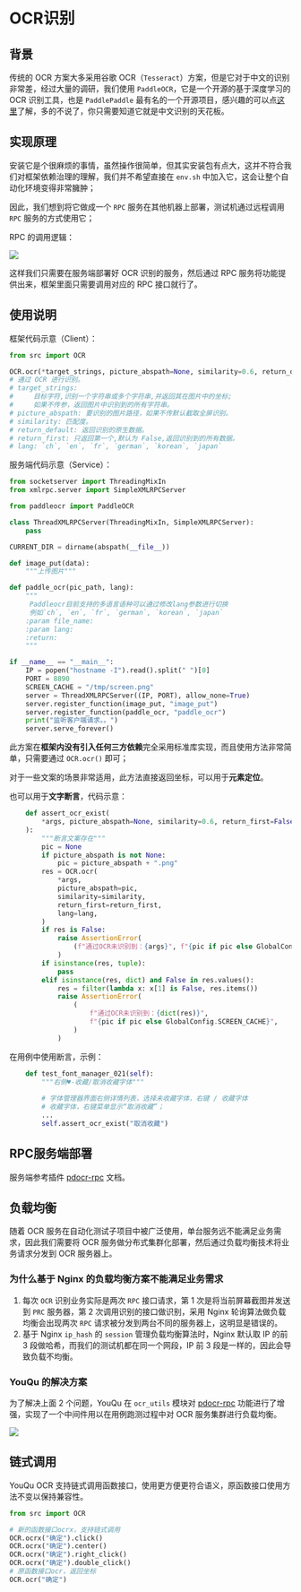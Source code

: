 # OCR识别

## 背景

传统的 OCR 方案大多采用谷歌 OCR（`Tesseract`）方案，但是它对于中文的识别非常差，经过大量的调研，我们使用 `PaddleOCR`，它是一个开源的基于深度学习的 OCR 识别工具，也是 `PaddlePaddle` 最有名的一个开源项目，感兴趣的可以点[这里](https://github.com/PaddlePaddle/PaddleOCR)了解，多的不说了，你只需要知道它就是中文识别的天花板。

## 实现原理

安装它是个很麻烦的事情，虽然操作很简单，但其实安装包有点大，这并不符合我们对框架依赖治理的理解，我们并不希望直接在 `env.sh` 中加入它，这会让整个自动化环境变得非常臃肿；

因此，我们想到将它做成一个 `RPC` 服务在其他机器上部署，测试机通过远程调用 `RPC` 服务的方式使用它；

RPC 的调用逻辑：

![](https://pic.imgdb.cn/item/64f054c3661c6c8e54ff47b5.png)

这样我们只需要在服务端部署好 OCR 识别的服务，然后通过 RPC 服务将功能提供出来，框架里面只需要调用对应的 RPC 接口就行了。

## 使用说明

框架代码示意（Client）：

```python
from src import OCR

OCR.ocr(*target_strings, picture_abspath=None, similarity=0.6, return_default=False, return_first=False, lang="ch"):
# 通过 OCR 进行识别。
# target_strings:
#     目标字符,识别一个字符串或多个字符串,并返回其在图片中的坐标;
#     如果不传参，返回图片中识别到的所有字符串。
# picture_abspath: 要识别的图片路径，如果不传默认截取全屏识别。
# similarity: 匹配度。
# return_default: 返回识别的原生数据。
# return_first: 只返回第一个,默认为 False,返回识别到的所有数据。
# lang: `ch`, `en`, `fr`, `german`, `korean`, `japan`
```

服务端代码示意（Service）：

```python
from socketserver import ThreadingMixIn
from xmlrpc.server import SimpleXMLRPCServer

from paddleocr import PaddleOCR

class ThreadXMLRPCServer(ThreadingMixIn, SimpleXMLRPCServer):
    pass

CURRENT_DIR = dirname(abspath(__file__))

def image_put(data):
	"""上传图片"""

def paddle_ocr(pic_path, lang):
    """
     Paddleocr目前支持的多语言语种可以通过修改lang参数进行切换
     例如`ch`, `en`, `fr`, `german`, `korean`, `japan`
    :param file_name:
    :param lang:
    :return:
    """

if __name__ == "__main__":
    IP = popen("hostname -I").read().split(" ")[0]
    PORT = 8890
    SCREEN_CACHE = "/tmp/screen.png"
    server = ThreadXMLRPCServer((IP, PORT), allow_none=True)
    server.register_function(image_put, "image_put")
    server.register_function(paddle_ocr, "paddle_ocr")
    print("监听客户端请求。。")
    server.serve_forever()
```

此方案在**框架内没有引入任何三方依赖**完全采用标准库实现，而且使用方法非常简单，只需要通过 `OCR.ocr()` 即可；

对于一些文案的场景非常适用，此方法直接返回坐标，可以用于**元素定位**。

也可以用于**文字断言**，代码示意：

```python
    def assert_ocr_exist(
        *args, picture_abspath=None, similarity=0.6, return_first=False, lang="ch"
    ):
        """断言文案存在"""
        pic = None
        if picture_abspath is not None:
            pic = picture_abspath + ".png"
        res = OCR.ocr(
            *args,
            picture_abspath=pic,
            similarity=similarity,
            return_first=return_first,
            lang=lang,
        )
        if res is False:
            raise AssertionError(
                (f"通过OCR未识别到：{args}", f"{pic if pic else GlobalConfig.SCREEN_CACHE}")
            )
        if isinstance(res, tuple):
            pass
        elif isinstance(res, dict) and False in res.values():
            res = filter(lambda x: x[1] is False, res.items())
            raise AssertionError(
                (
                    f"通过OCR未识别到：{dict(res)}",
                    f"{pic if pic else GlobalConfig.SCREEN_CACHE}",
                )
            )
```

在用例中使用断言，示例：

```python
    def test_font_manager_021(self):
        """右侧♥-收藏/取消收藏字体"""
		
        # 字体管理器界面右侧详情列表，选择未收藏字体，右键 / 收藏字体
        # 收藏字体，右键菜单显示“取消收藏”；
        ...
        self.assert_ocr_exist("取消收藏")
```

## RPC服务端部署

服务端参考插件 [pdocr-rpc](https://linuxdeepin.github.io/pdocr-rpc/) 文档。

## 负载均衡

随着 OCR 服务在自动化测试子项目中被广泛使用，单台服务远不能满足业务需求，因此我们需要将 OCR 服务做分布式集群化部署，然后通过负载均衡技术将业务请求分发到 OCR 服务器上。

### 为什么基于 Nginx 的负载均衡方案不能满足业务需求

1. 每次 `OCR` 识别业务实际是两次 `RPC` 接口请求，第 1 次是将当前屏幕截图并发送到 `PRC` 服务器，第 2 次调用识别的接口做识别，采用 Nginx 轮询算法做负载均衡会出现两次 `RPC` 请求被分发到两台不同的服务器上，这明显是错误的。
2. 基于 Nginx `ip_hash` 的 `session` 管理负载均衡算法时，Nginx 默认取 IP 的前 3 段做哈希，而我们的测试机都在同一个网段，IP 前 3 段是一样的，因此会导致负载不均衡。

### YouQu 的解决方案

为了解决上面 2 个问题，YouQu 在 `ocr_utils` 模块对  [pdocr-rpc](https://linuxdeepin.github.io/pdocr-rpc/) 功能进行了增强，实现了一个中间件用以在用例跑测过程中对 OCR 服务集群进行负载均衡。

![](/指南/元素定位/youqu-ocr.png)

## 链式调用

YouQu OCR 支持链式调用函数接口，使用更方便更符合语义，原函数接口使用方法不变以保持兼容性。

```python
from src import OCR

# 新的函数接口ocrx，支持链式调用
OCR.ocrx("确定").click()
OCR.ocrx("确定").center()
OCR.ocrx("确定").right_click()
OCR.ocrx("确定").double_click()
# 原函数接口ocr，返回坐标
OCR.ocr("确定")
```
